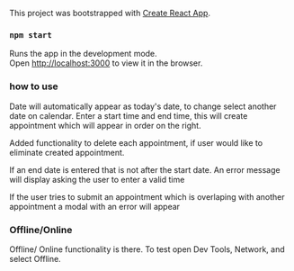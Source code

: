This project was bootstrapped with [Create React App](https://github.com/facebook/create-react-app).


### `npm start`

Runs the app in the development mode.<br>
Open [http://localhost:3000](http://localhost:3000) to view it in the browser.

### how to use

Date will automatically appear as today's date, to change select another date on calendar. Enter a start time and end time, this will create appointment which will appear in order on the right. 

Added functionality to delete each appointment, if user would like to eliminate created appointment.

If an end date is entered that is not after the start date. An error message will display asking the user to enter a valid time

If the user tries to submit an appointment which is overlaping with another appointment a modal with an error will appear

### Offline/Online

Offline/ Online functionality is there. To test open Dev Tools, Network, and select Offline. 

